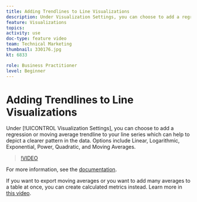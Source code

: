```yaml
---
title: Adding Trendlines to Line Visualizations
description: Under Visualization Settings, you can choose to add a regression or moving average trendline to your line series which can help to depict a clearer pattern in the data. Options include Linear, Logarithmic, Exponential, Power, Quadratic, and Moving Averages.
feature: Visualizations
topics: 
activity: use
doc-type: feature video
team: Technical Marketing
thumbnail: 330176.jpg
kt: 6833

role: Business Practitioner
level: Beginner
---
```


# Adding Trendlines to Line Visualizations

Under [!UICONTROL Visualization Settings], you can choose to add a regression or moving average trendline to your line series which can help to depict a clearer pattern in the data. Options include Linear, Logarithmic, Exponential, Power, Quadratic, and Moving Averages.

>[!VIDEO](https://video.tv.adobe.com/v/330176/?quality=12&learn=on)

For more information, see the [documentation](https://experienceleague.adobe.com/docs/analytics/analyze/analysis-workspace/visualizations/line.html?lang=en#analysis-workspace).

If you want to export moving averages or you want to add many averages to a table at once, you can create calculated metrics instead. Learn more in [this video](https://experienceleague.adobe.com/docs/analytics-learn/tutorials/analysis-workspace/visualizations/using-the-cumulative-average-function-to-apply-metric-smoothing.html#analysis-workspace).
